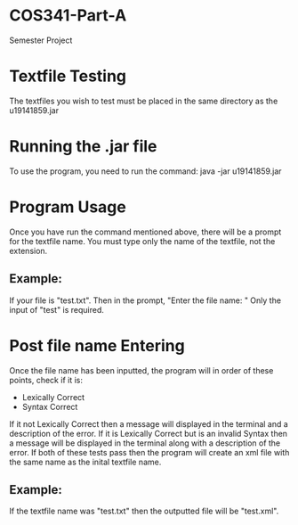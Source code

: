 # COS341-Part-A
Semester Project

# Textfile Testing
The textfiles you wish to test must be placed in the same directory as the u19141859.jar

# Running the .jar file
To use the program, you need to run the command:
java -jar u19141859.jar

# Program Usage
Once you have run the command mentioned above, there will be a prompt for the textfile name.
You must type only the name of the textfile, not the extension.
## Example: 
If your file is "test.txt".
Then in the prompt, "Enter the file name: "
Only the input of "test" is required.

# Post file name Entering
Once the file name has been inputted, the program will in order of these points, check if it is:
- Lexically Correct
- Syntax Correct

If it not Lexically Correct then a message will displayed in the terminal and a description of the error.
If it is Lexically Correct but is an invalid Syntax then a message will be displayed in the terminal along with a description of the error.
If both of these tests pass then the program will create an xml file with the same name as the inital textfile name.

## Example:
If the textfile name was "test.txt" then the outputted file will be "test.xml".
